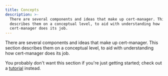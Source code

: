 ```yaml
---
title: Concepts
description: >-
  There are several components and ideas that make up cert-manager. This section
  describes them on a conceptual level, to aid with understanding how
  cert-manager does its job.
---
```


There are several components and ideas that make up cert-manager. This section
describes them on a conceptual level, to aid with understanding how cert-manager
does its job.

You probably don't want this section if you're just getting started; check out a
[tutorial](../tutorials/README.md) instead.
